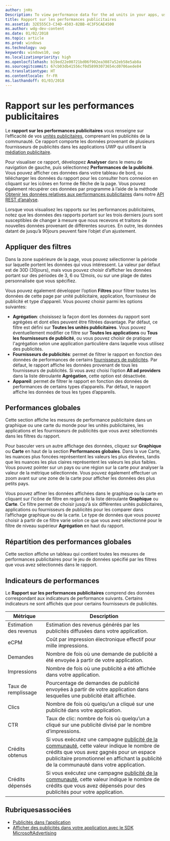 ```yaml
---
author: jnHs
Description: To view performance data for the ad units in your apps, use the advertising performance report on the Windows Dev Center dashboard.
title: Rapport sur les performances publicitaires
ms.assetid: 32E555C3-C34D-4503-82BB-4C3F5CAE4500
ms.author: wdg-dev-content
ms.date: 01/02/2018
ms.topic: article
ms.prod: windows
ms.technology: uwp
keywords: windows10, uwp
ms.localizationpriority: high
ms.openlocfilehash: b19ed22e00721bd06f902ea3087a52eb58e5ab8a
ms.sourcegitcommit: 67cb03db41556cf0d58993073654cd0706aede84
ms.translationtype: HT
ms.contentlocale: fr-FR
ms.lasthandoff: 01/03/2018
---
```

# <a name="advertising-performance-report"></a>Rapport sur les performances publicitaires


Le **rapport sur les performances publicitaires** vous renseigne sur l’efficacité de vos [unités publicitaires](in-app-ads.md), comprenant les publicités de la communauté. Ce rapport comporte les données provenant de plusieurs fournisseurs de publicités dans les applications UWP qui utilisent la [médiation publicitaire](in-app-ads.md#mediation).

Pour visualiser ce rapport, développez **Analyser** dans le menu de navigation de gauche, puis sélectionnez **Performances de la publicité**. Vous pouvez afficher ces données dans votre tableau de bord, ou télécharger les données du rapport pour les consulter hors connexion en cliquant sur les icônes en forme de flèche de la page. Vous pouvez également récupérer ces données par programme à l’aide de la méthode [Obtenir les données relatives aux performances publicitaires](../monetize/get-ad-performance-data.md) dans notre [API REST d’analyse](../monetize/access-analytics-data-using-windows-store-services.md).

Lorsque vous visualisez les rapports sur les performances publicitaires, notez que les données des rapports portant sur les trois derniers jours sont susceptibles de changer à mesure que nous recevons et traitons de nouvelles données provenant de différentes sources. En outre, les données datant de jusqu’à 90jours peuvent faire l’objet d’un ajustement.

## <a name="apply-filters"></a>Appliquer des filtres

Dans la zone supérieure de la page, vous pouvez sélectionner la période sur laquelle portent les données qui vous intéressent. La valeur par défaut est de 30D (30jours), mais vous pouvez choisir d’afficher les données portant sur des périodes de 3, 6 ou 12mois, ou sur une plage de dates personnalisée que vous spécifiez.

Vous pouvez également développer l’option **Filtres** pour filtrer toutes les données de cette page par unité publicitaire, application, fournisseur de publicité et type d’appareil. Vous pouvez choisir parmi les options suivantes:

* **Agrégation**: choisissez la façon dont les données du rapport sont agrégées et dont elles peuvent être filtrées davantage. Par défaut, ce filtre est défini sur **Toutes les unités publicitaires**. Vous pouvez éventuellement modifier ce filtre sur **Toutes les applications** ou **Tous les fournisseurs de publicité**, ou vous pouvez choisir de pratiquer l'agrégation selon une application particulière dans laquelle vous utilisez des publicités.
* **Fournisseurs de publicités**: permet de filtrer le rapport en fonction des données de performances de certains [fournisseurs de publicités](in-app-ads.md#paid-networks). Par défaut, le rapport affiche les données provenant de tous les fournisseurs de publicités. Si vous avez choisi l’option **All ad providers** dans la liste déroulante **Agrégation**, cette option est désactivée.
* **Appareil**: permet de filtrer le rapport en fonction des données de performances de certains types d’appareils. Par défaut, le rapport affiche les données de tous les types d’appareils.

## <a name="overall-performance"></a>Performances globales

Cette section affiche les mesures de performance publicitaire dans un graphique ou une carte du monde pour les unités publicitaires, les applications et les fournisseurs de publicités que vous avez sélectionnés dans les filtres du rapport.

Pour basculer vers un autre affichage des données, cliquez sur **Graphique** ou **Carte** en haut de la section **Performances globales**. Dans la vue Carte, les nuances plus foncées représentent les valeurs les plus élevées, tandis que les nuances les plus claires représentent les valeurs les plus faibles. Vous pouvez pointer sur un pays ou une région sur la carte pour analyser la valeur de la métrique sélectionnée. Vous pouvez également effectuer un zoom avant sur une zone de la carte pour afficher les données des plus petits pays.

Vous pouvez affiner les données affichées dans le graphique ou la carte en cliquant sur l’icône de filtre en regard de la liste déroulante **Graphique** ou **Carte**. Ce filtre permet de choisir jusqu'à six différentes unités publicitaires, applications ou fournisseurs de publicités pour les comparer dans l’affichage graphique ou de la carte. Le type de données que vous pouvez choisir à partir de ce filtre varie selon ce que vous avez sélectionné pour le filtre de niveau supérieur **Agrégation** en haut du rapport.


## <a name="overall-performance-breakdown"></a>Répartition des performances globales

Cette section affiche un tableau qui contient toutes les mesures de performances publicitaires pour le jeu de données spécifié par les filtres que vous avez sélectionnés dans le rapport.

## <a name="performance-metrics"></a>Indicateurs de performances

Le **Rapport sur les performances publicitaires** comprend des données correspondant aux indicateurs de performance suivants. Certains indicateurs ne sont affichés que pour certains fournisseurs de publicités.

|  Métrique  |  Description  |
|----------|---------------|
| Estimation des revenus  |  Estimation des revenus générés par les publicités diffusées dans votre application. |
| eCPM  |  Coût par impression électronique effectif pour mille impressions. |
| Demandes  | Nombre de fois où une demande de publicité a été envoyée à partir de votre application.  |
| Impressions  | Nombre de fois où une publicité a été affichée dans votre application.  |
| Taux de remplissage  | Pourcentage de demandes de publicité envoyées à partir de votre application dans lesquelles une publicité était affichée.  |
| Clics  |  Nombre de fois où quelqu’un a cliqué sur une publicité dans votre application. |
| CTR  |  Taux de clic: nombre de fois où quelqu’un a cliqué sur une publicité divisé par le nombre d’impressions. |
| Crédits obtenus  | Si vous exécutez une campagne [publicité de la communauté](https://docs.microsoft.com/windows/uwp/publish/about-community-ads), cette valeur indique le nombre de crédits que vous avez gagnés pour un espace publicitaire promotionnel en affichant la publicité de la communauté dans votre application.  |
| Crédits dépensés  | Si vous exécutez une campagne [publicité de la communauté](https://docs.microsoft.com/windows/uwp/publish/about-community-ads), cette valeur indique le nombre de crédits que vous avez dépensés pour des publicités pour votre application.  |

## <a name="related-topics"></a>Rubriquesassociées

* [Publicités dans l’application](in-app-ads.md)
* [Afficher des publicités dans votre application avec le SDK MicrosoftAdvertising](../monetize/display-ads-in-your-app.md)


 
